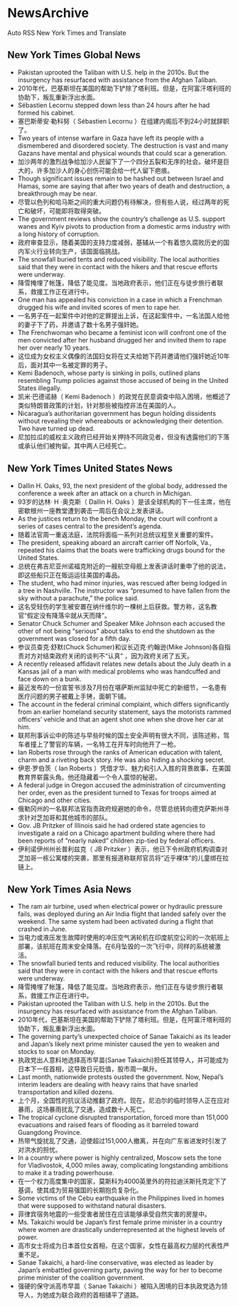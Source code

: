 # NewsArchive
Auto RSS New York Times and Translate

## New York Times Global News
* Pakistan uprooted the Taliban with U.S. help in the 2010s. But the insurgency has resurfaced with assistance from the Afghan Taliban.
* 2010年代，巴基斯坦在美国的帮助下铲除了塔利班。但是，在阿富汗塔利班的协助下，叛乱重新浮出水面。
* Sébastien Lecornu stepped down less than 24 hours after he had formed his cabinet.
* 塞巴斯蒂安·勒科努（ Sébastien Lecornu ）在组建内阁后不到24小时就辞职了。
* Two years of intense warfare in Gaza have left its people with a dismembered and disordered society. The destruction is vast and many Gazans have mental and physical wounds that could scar a generation.
* 加沙两年的激烈战争给加沙人民留下了一个四分五裂和无序的社会。破坏是巨大的，许多加沙人的身心创伤可能会给一代人留下疤痕。
* Though significant issues remain to be hashed out between Israel and Hamas, some are saying that after two years of death and destruction, a breakthrough may be near.
* 尽管以色列和哈马斯之间的重大问题仍有待解决，但有些人说，经过两年的死亡和破坏，可能即将取得突破。
* The government reviews show the country’s challenge as U.S. support wanes and Kyiv pivots to production from a domestic arms industry with a long history of corruption.
* 政府审查显示，随着美国的支持力度减弱，基辅从一个有着悠久腐败历史的国内军火行业转向生产，该国面临挑战。
* The snowfall buried tents and reduced visibility. The local authorities said that they were in contact with the hikers and that rescue efforts were underway.
* 降雪掩埋了帐篷，降低了能见度。当地政府表示，他们正在与徒步旅行者联系，救援工作正在进行中。
* One man has appealed his conviction in a case in which a Frenchman drugged his wife and invited scores of men to rape her.
* 一名男子在一起案件中对他的定罪提出上诉，在这起案件中，一名法国人给他的妻子下了药，并邀请了数十名男子强奸她。
* The Frenchwoman who became a feminist icon will confront one of the men convicted after her husband drugged her and invited them to rape her over nearly 10 years.
* 这位成为女权主义偶像的法国妇女将在丈夫给她下药并邀请他们强奸她近10年后，面对其中一名被定罪的男子。
* Kemi Badenoch, whose party is sinking in polls, outlined plans resembling Trump policies against those accused of being in the United States illegally.
* 凯米·巴德诺赫（ Kemi Badenoch ）的政党在民意调查中陷入困境，他概述了类似特朗普政策的计划，针对那些被指控非法在美国的人。
* Nicaragua’s authoritarian government has begun holding dissidents without revealing their whereabouts or acknowledging their detention. Two have turned up dead.
* 尼加拉瓜的威权主义政府已经开始关押持不同政见者，但没有透露他们的下落或承认他们被拘留。其中两人已经死亡。

## New York Times United States News
* Dallin H. Oaks, 93, the next president of the global body, addressed the conference a week after an attack on a  church in Michigan.
* 93岁的达林· H ·奥克斯（ Dallin H. Oaks ）是该全球机构的下一任主席，他在密歇根州一座教堂遭到袭击一周后在会议上发表讲话。
* As the justices return to the bench Monday, the court will confront a series of cases central to the president’s agenda.
* 随着法官周一重返法庭，法院将面临一系列对总统议程至关重要的案件。
* The president, speaking aboard an aircraft carrier off Norfolk, Va., repeated his claims that the boats were trafficking drugs bound for the United States.
* 总统在弗吉尼亚州诺福克附近的一艘航空母舰上发表讲话时重申了他的说法，即这些船只正在贩运运往美国的毒品。
* The student, who had minor injuries, was rescued after being lodged in a tree in Nashville. The instructor was “presumed to have fallen from the sky without a parachute,” the police said.
* 这名受轻伤的学生被安置在纳什维尔的一棵树上后获救。警方称，这名教官“假定没有降落伞就从天而降”。
* Senator Chuck Schumer and Speaker Mike Johnson each accused the other of not being “serious” about talks to end the shutdown as the government was closed for a fifth day.
* 参议员查克·舒默(Chuck Schumer)和议长迈克·约翰逊(Mike Johnson)各自指责对方对结束政府关闭的谈判不“认真” ，因为政府关闭了五天。
* A recently released affidavit relates new details about the July death in a Kansas jail of a man with medical problems who was handcuffed and face down on a bunk.
* 最近发布的一份宣誓书涉及7月份在堪萨斯州监狱中死亡的新细节，一名患有医疗问题的男子被戴上手铐，面朝下铺。
* The account in the federal criminal complaint, which differs significantly from an earlier homeland security statement, says the motorists rammed officers’ vehicle and that an agent shot one when she drove her car at him.
* 联邦刑事诉讼中的陈述与早些时候的国土安全声明有很大不同，该陈述称，驾车者撞上了警官的车辆，一名特工在开车时向他开了一枪。
* Ian Roberts rose through the ranks of American education with talent, charm and a riveting back story. He was also hiding a shocking secret.
* 伊恩·罗伯茨（ Ian Roberts ）凭借才华、魅力和引人入胜的背景故事，在美国教育界崭露头角。他还隐藏着一个令人震惊的秘密。
* A federal judge in Oregon accused the administration of circumventing her order, even as the president turned to Texas for troops aimed at Chicago and other cities.
* 俄勒冈州的一名联邦法官指责政府规避她的命令，尽管总统转向德克萨斯州寻求针对芝加哥和其他城市的部队。
* Gov. JB Pritzker of Illinois said he had ordered state agencies to investigate a raid on a Chicago apartment building where there had been reports of  “nearly naked” children zip-tied by federal officers.
* 伊利诺伊州州长普利兹克（ JB Pritzker ）表示，他已下令州政府机构调查对芝加哥一栋公寓楼的突袭，那里有报道称联邦官员将“近乎裸体”的儿童绑在拉链上。

## New York Times Asia News
* The ram air turbine, used when electrical power or hydraulic pressure fails, was deployed during an Air India flight that landed safely over the weekend. The same system had been activated during a flight that crashed in June.
* 当电力或液压发生故障时使用的冲压空气涡轮机在印度航空公司的一次航班上部署，该航班在周末安全降落。在6月坠毁的一次飞行中，同样的系统被激活。
* The snowfall buried tents and reduced visibility. The local authorities said that they were in contact with the hikers and that rescue efforts were underway.
* 降雪掩埋了帐篷，降低了能见度。当地政府表示，他们正在与徒步旅行者联系，救援工作正在进行中。
* Pakistan uprooted the Taliban with U.S. help in the 2010s. But the insurgency has resurfaced with assistance from the Afghan Taliban.
* 2010年代，巴基斯坦在美国的帮助下铲除了塔利班。但是，在阿富汗塔利班的协助下，叛乱重新浮出水面。
* The governing party’s unexpected choice of Sanae Takaichi as its leader and Japan’s likely next prime minister caused the yen to weaken and stocks to soar on Monday.
* 执政党出人意料地选择高市早苗(Sanae Takaichi)担任其领导人，并可能成为日本下一任首相，这导致日元贬值，股市周一飙升。
* Last month, nationwide protests ousted the government. Now, Nepal’s interim leaders are dealing with heavy rains that have snarled transportation and killed dozens.
* 上个月，全国性的抗议活动推翻了政府。现在，尼泊尔的临时领导人正在应对暴雨，这场暴雨扰乱了交通，造成数十人死亡。
* The tropical cyclone disrupted transportation, forced more than 151,000 evacuations and raised fears of flooding as it barreled toward Guangdong Province.
* 热带气旋扰乱了交通，迫使超过151,000人撤离，并在向广东省进发时引发了对洪水的担忧。
* In a country where power is highly centralized, Moscow sets the tone for Vladivostok, 4,000 miles away, complicating longstanding ambitions to make it a trading powerhouse.
* 在一个权力高度集中的国家，莫斯科为4000英里外的符拉迪沃斯托克定下了基调，使其成为贸易强国的长期抱负复杂化。
* Some victims of the Cebu earthquake in the Philippines lived in homes that were supposed to withstand natural disasters.
* 菲律宾宿务地震的一些受害者居住在应该能够承受自然灾害的房屋中。
* Ms. Takaichi would be Japan’s first female prime minister in a country where women are drastically underrepresented at the highest levels of power.
* 高市女士将成为日本首位女首相，在这个国家，女性在最高权力层的代表性严重不足。
* Sanae Takaichi, a hard-line conservative, was elected as leader by Japan’s embattled governing party, paving the way for her to become prime minister of the coalition government.
* 强硬的保守派高市早苗（ Sanae Takaichi ）被陷入困境的日本执政党选为领导人，为她成为联合政府的首相铺平了道路。

